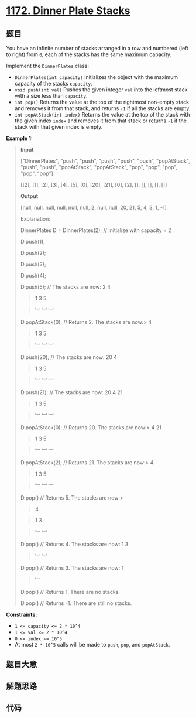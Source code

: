 # [1172. Dinner Plate Stacks](https://leetcode.com/problems/dinner-plate-stacks/)

## 题目

You have an infinite number of stacks arranged in a row and numbered (left to
right) from `0`, each of the stacks has the same maximum capacity.

Implement the `DinnerPlates` class:

- `DinnerPlates(int capacity)` Initializes the object with the maximum capacity of the stacks `capacity`.
- `void push(int val)` Pushes the given integer `val` into the leftmost stack with a size less than `capacity`.
- `int pop()` Returns the value at the top of the rightmost non-empty stack and removes it from that stack, and returns `-1` if all the stacks are empty.
- `int popAtStack(int index)` Returns the value at the top of the stack with the given index `index` and removes it from that stack or returns `-1` if the stack with that given index is empty.

**Example 1:**

> **Input**
>
> ["DinnerPlates", "push", "push", "push", "push", "push", "popAtStack", "push", "push", "popAtStack", "popAtStack", "pop", "pop", "pop", "pop", "pop"]
>
> [[2], [1], [2], [3], [4], [5], [0], [20], [21], [0], [2], [], [], [], [], []]
>
> **Output**
>
> [null, null, null, null, null, null, 2, null, null, 20, 21, 5, 4, 3, 1, -1]
>
> Explanation:
>
> DinnerPlates D = DinnerPlates(2); // Initialize with capacity = 2
>
> D.push(1);
>
> D.push(2);
>
> D.push(3);
>
> D.push(4);
>
> D.push(5); // The stacks are now: 2 4
>
> > 1 3 5
>
> > ﹈ ﹈ ﹈
>
> D.popAtStack(0); // Returns 2. The stacks are now:>
> 4
>
> > 1 3 5
>
> > ﹈ ﹈ ﹈
>
> D.push(20); // The stacks are now: 20 4
>
> > 1 3 5
>
> > ﹈ ﹈ ﹈
>
> D.push(21); // The stacks are now: 20 4 21
>
> > 1 3 5
>
> > ﹈ ﹈ ﹈
>
> D.popAtStack(0); // Returns 20. The stacks are now:>
> 4 21
>
> > 1 3 5
>
> > ﹈ ﹈ ﹈
>
> D.popAtStack(2); // Returns 21. The stacks are now:>
> 4
>
> > 1 3 5
>
> > ﹈ ﹈ ﹈
>
> D.pop() // Returns 5. The stacks are now:>
>
> > 4
>
> > 1 3
>
> > ﹈ ﹈
>
> D.pop() // Returns 4. The stacks are now: 1 3
>
> > ﹈ ﹈
>
> D.pop() // Returns 3. The stacks are now: 1
>
> > ﹈
>
> D.pop() // Returns 1. There are no stacks.
>
> D.pop() // Returns -1. There are still no stacks.

**Constraints:**

- `1 <= capacity <= 2 * 10^4`
- `1 <= val <= 2 * 10^4`
- `0 <= index <= 10^5`
- At most `2 * 10^5` calls will be made to `push`, `pop`, and `popAtStack`.

## 题目大意

## 解题思路

## 代码

```javascript

```
